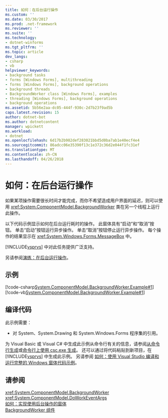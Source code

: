 ```yaml
---
title: 如何：在后台运行操作
ms.custom: ''
ms.date: 03/30/2017
ms.prod: .net-framework
ms.reviewer: ''
ms.suite: ''
ms.technology:
- dotnet-winforms
ms.tgt_pltfrm: ''
ms.topic: article
dev_langs:
- csharp
- vb
helpviewer_keywords:
- background tasks
- forms [Windows Forms], multithreading
- forms [Windows Forms], background operations
- background threads
- BackgroundWorker class [Windows Forms], examples
- threading [Windows Forms], background operations
- background operations
ms.assetid: 5b56e2aa-dc05-444f-930c-2d7b23f9ad5b
caps.latest.revision: 15
author: dotnet-bot
ms.author: dotnetcontent
manager: wpickett
ms.workload:
- dotnet
ms.openlocfilehash: 6d17b2b982def283021bbd5d0ba7ab1e40ecf4e4
ms.sourcegitcommit: 86adcc06e35390f13c1e372c36d2e044f1fc31ef
ms.translationtype: MT
ms.contentlocale: zh-CN
ms.lasthandoff: 04/26/2018
---
```

# <a name="how-to-run-an-operation-in-the-background"></a>如何：在后台运行操作
如果某项操作需要很长时间才能完成，而你不希望造成用户界面的延迟，则可以使用 <xref:System.ComponentModel.BackgroundWorker> 类在另一个线程上运行此操作。  
  
 以下代码示例显示如何在后台运行耗时的操作。 此窗体具有“启动”和“取消”按钮。 单击“启动”按钮运行异步操作。 单击“取消”按钮停止运行异步操作。 每个操作的结果显示在 <xref:System.Windows.Forms.MessageBox> 中。  
  
 [!INCLUDE[vsprvs](../../../../includes/vsprvs-md.md)] 中对此任务提供广泛支持。  
  
 另请参阅[演练：在后台运行操作](http://msdn.microsoft.com/library/ms233672\(v=vs.110\))。  
  
## <a name="example"></a>示例  
 [!code-csharp[System.ComponentModel.BackgroundWorker.Example#1](../../../../samples/snippets/csharp/VS_Snippets_Winforms/System.ComponentModel.BackgroundWorker.Example/CS/Form1.cs#1)]
 [!code-vb[System.ComponentModel.BackgroundWorker.Example#1](../../../../samples/snippets/visualbasic/VS_Snippets_Winforms/System.ComponentModel.BackgroundWorker.Example/VB/Form1.vb#1)]  
  
## <a name="compiling-the-code"></a>编译代码  
 此示例需要：  
  
-   对 System、System.Drawing 和 System.Windows.Forms 程序集的引用。  
  
 为 Visual Basic 或 Visual C# 中生成此示例从命令行有关的信息，请参阅[从命令行生成](~/docs/visual-basic/reference/command-line-compiler/building-from-the-command-line.md)或[命令行上使用 csc.exe 生成](~/docs/csharp/language-reference/compiler-options/command-line-building-with-csc-exe.md)。 还可以通过将代码粘贴到新项目，在 [!INCLUDE[vsprvs](../../../../includes/vsprvs-md.md)] 中生成此示例。  另请参阅 [如何：使用 Visual Studio 编译和运行完整的 Windows 窗体代码示例](http://msdn.microsoft.com/library/Bb129228\(v=vs.110\))。  
  
## <a name="see-also"></a>请参阅  
 <xref:System.ComponentModel.BackgroundWorker>  
 <xref:System.ComponentModel.DoWorkEventArgs>  
 [如何：实现使用后台操作的窗体](../../../../docs/framework/winforms/controls/how-to-implement-a-form-that-uses-a-background-operation.md)  
 [BackgroundWorker 组件](../../../../docs/framework/winforms/controls/backgroundworker-component.md)
